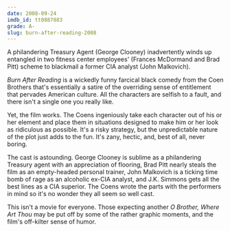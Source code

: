 ```yaml
---
date: 2008-09-24
imdb_id: tt0887883
grade: A-
slug: burn-after-reading-2008
---
```


A philandering Treasury Agent (George Clooney) inadvertently winds up entangled in two fitness center employees' (Frances McDormand and Brad Pitt) scheme to blackmail a former CIA analyst (John Malkovich).

_Burn After Reading_ is a wickedly funny farcical black comedy from the Coen Brothers that's essentially a satire of the overriding sense of entitlement that pervades American culture. All the characters are selfish to a fault, and there isn't a single one you really like.

Yet, the film works. The Coens ingeniously take each character out of his or her element and place them in situations designed to make him or her look as ridiculous as possible. It's a risky strategy, but the unpredictable nature of the plot just adds to the fun. It's zany, hectic, and, best of all, never boring.

The cast is astounding. George Clooney is sublime as a philandering Treasury agent with an appreciation of flooring, Brad Pitt nearly steals the film as an empty-headed personal trainer, John Malkovich is a ticking time bomb of rage as an alcoholic ex-CIA analyst, and J.K. Simmons gets all the best lines as a CIA superior. The Coens wrote the parts with the performers in mind so it's no wonder they all seem so well cast.

This isn't a movie for everyone. Those expecting another <span data-imdb-id="">_O Brother, Where Art Thou_</span> may be put off by some of the rather graphic moments, and the film's off-kilter sense of humor.
